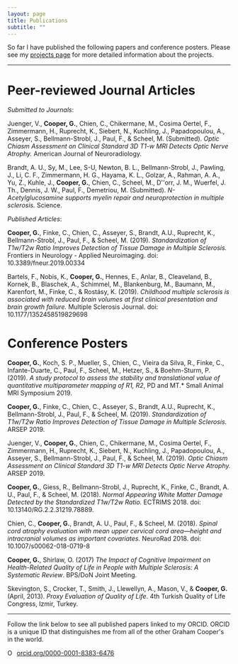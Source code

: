 ```yaml
---
layout: page
title: Publications
subtitle: ""
---
```


So far I have published the following papers and conference posters. Please see my [projects page](projects.md) for more detailed information about the projects.

---

Peer-reviewed Journal Articles
==============================

*Submitted to Journals*:

Juenger, V., **Cooper, G.**, Chien, C., Chikermane, M., Cosima Oertel, F., Zimmermann, H., Ruprecht, K., Siebert, N., Kuchling, J., Papadopoulou, A., Asseyer, S., Bellmann-Strobl, J., Paul, F., & Scheel, M. (Submitted). *Optic Chiasm Assessment on Clinical Standard 3D T1-w MRI Detects Optic Nerve Atrophy.* American Journal of Neuroradiology.

Brandt, A. U., Sy, M., Lee, S-U, Newton, B. L., Bellmann-Strobl, J., Pawling, J., Li, C. F., Zimmermann, H. G., Hayama, K. L., Golzar, A., Rahman, A. A., Yu, Z., Kuhle, J., **Cooper, G.**, Chien, C., Scheel, M., D\''orr, J. M., Wuerfel, J. Th., Dennis, J. W., Paul, F., Demetriou, M. (Submitted). *N-Acetylglucosamine supports myelin repair and neuroprotection in multiple sclerosis.* Science.

*Published Articles*:

**Cooper, G.**, Finke, C., Chien, C., Asseyer, S., Brandt, A.U., Ruprecht, K., Bellmann-Strobl, J., Paul, F., & Scheel, M. (2019). *Standardization of T1w/T2w Ratio Improves Detection of Tissue Damage in Multiple Sclerosis.* Frontiers in Neurology - Applied Neuroimaging. doi: 10.3389/fneur.2019.00334

Bartels, F., Nobis, K., **Cooper, G.**, Hennes, E., Anlar, B., Cleaveland, B., Kornek, B., Blaschek, A., Schimmel, M., Blankenburg, M., Baumann, M., Karenfort, M., Finke, C., & Rostásy, K. (2019). *Childhood multiple sclerosis is associated with reduced brain volumes at first clinical presentation and brain growth failure.* Multiple Sclerosis Journal. doi: 10.1177/1352458519829698

Conference Posters
==================

**Cooper, G.**, Koch, S. P., Mueller, S., Chien, C., Vieira da Silva, R., Finke, C., Infante-Duarte, C., Paul, F., Scheel, M., Hetzer, S., & Boehm-Sturm, P. (2019). *A study protocol to assess the stability and translational value of quantitative multiparameter mapping of R1, R2*, PD and MT.* Small Animal MRI Symposium 2019.

**Cooper, G.**, Finke, C., Chien, C., Asseyer, S., Brandt, A.U., Ruprecht, K., Bellmann-Strobl, J., Paul, F., & Scheel, M. (2019). *Standardization of T1w/T2w Ratio Improves Detection of Tissue Damage in Multiple Sclerosis.* ARSEP 2019.
     
Juenger, V., **Cooper, G.**, Chien, C., Chikermane, M., Cosima Oertel, F., Zimmermann, H., Ruprecht, K., Siebert, N., Kuchling, J., Papadopoulou, A., Asseyer, S., Bellmann-Strobl, J., Paul, F., & Scheel, M. (2019). *Optic Chiasm Assessment on Clinical Standard 3D T1-w MRI Detects Optic Nerve Atrophy.* ARSEP 2019.

**Cooper, G.**, Giess, R., Bellmann-Strobl, J., Ruprecht, K., Finke, C., Brandt, A. U., Paul, F., & Scheel, M. (2018). *Normal Appearing White Matter Damage Detected by the Standardized T1w/T2w Ratio.* ECTRIMS 2018. doi: 10.13140/RG.2.2.31219.78889. 

Chien, C., **Cooper, G.**, Brandt, A. U., Paul, F., & Scheel, M. (2018). *Spinal cord atrophy evaluation with mean upper cervical cord area—height and intracranial volumes as important covariates.* NeuroRad 2018. doi: 10.1007/s00062-018-0719-8 
    
**Cooper, G.**, Shirlaw, O. (2017) *The Impact of Cognitive Impairment on Health-Related Quality of Life in People with Multiple Sclerosis: A Systematic Review*. BPS/DoN Joint Meeting.  
    
Skevington, S., Crocker, T., Smith, J., Llewellyn, A., Mason, V., & **Cooper, G.** (April, 2013). *Proxy Evaluation of Quality of Life*. 4th Turkish Quality of Life Congress, Izmir, Turkey.

---

Follow the link below to see all published papers linked to my ORCID. ORCID is a unique ID that distinguishes me from all of the other Graham Cooper's in the world.
  
<div itemscope itemtype="https://schema.org/Person"><a itemprop="sameAs" content="https://orcid.org/0000-0001-8383-6476" href="https://orcid.org/0000-0001-8383-6476" target="orcid.widget" rel="noopener noreferrer" style="vertical-align:top;"><img src="https://orcid.org/sites/default/files/images/orcid_16x16.png" style="width:1em;margin-right:.5em;" alt="ORCID iD icon">orcid.org/0000-0001-8383-6476</a></div>
